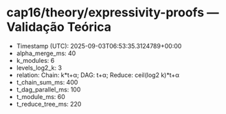 # cap16/theory/expressivity-proofs — Validação Teórica

- Timestamp (UTC): 2025-09-03T06:53:35.3124789+00:00
- alpha_merge_ms: 40
- k_modules: 6
- levels_log2_k: 3
- relation: Chain: k*t+α; DAG: t+α; Reduce: ceil(log2 k)*t+α
- t_chain_sum_ms: 400
- t_dag_parallel_ms: 100
- t_module_ms: 60
- t_reduce_tree_ms: 220
